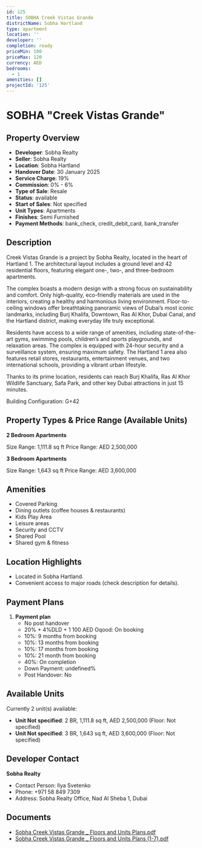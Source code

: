 ```yaml
---
id: 125
title: SOBHA Creek Vistas Grande
districtName: Sobha Hartland
type: apartment
location: ''
developer: ''
completion: ready
priceMin: 100
priceMax: 120
currency: AED
bedrooms:
  - 1
amenities: []
projectId: '125'
---
```


# SOBHA "Creek Vistas Grande"

## Property Overview
- **Developer**: Sobha Realty
- **Seller**: Sobha Realty
- **Location**: Sobha Hartland
- **Handover Date**: 30 January 2025
- **Service Charge**: 19%
- **Commission**: 0% - 6%
- **Type of Sale**: Resale
- **Status**: available
- **Start of Sales**: Not specified
- **Unit Types**: Apartments
- **Finishes**: Semi Furnished
- **Payment Methods**: bank_check, credit_debit_card, bank_transfer

## Description
Creek Vistas Grande is a project by Sobha Realty, located in the heart of Hartland 1. The architectural layout includes a ground level and 42 residential floors, featuring elegant one-, two-, and three-bedroom apartments.

The complex boasts a modern design with a strong focus on sustainability and comfort. Only high-quality, eco-friendly materials are used in the interiors, creating a healthy and harmonious living environment. Floor-to-ceiling windows offer breathtaking panoramic views of Dubai’s most iconic landmarks, including Burj Khalifa, Downtown, Ras Al Khor, Dubai Canal, and the Hartland district, making everyday life truly exceptional.

Residents have access to a wide range of amenities, including state-of-the-art gyms, swimming pools, children’s and sports playgrounds, and relaxation areas. The complex is equipped with 24-hour security and a surveillance system, ensuring maximum safety. The Hartland 1 area also features retail stores, restaurants, entertainment venues, and two international schools, providing a vibrant urban lifestyle.

Thanks to its prime location, residents can reach Burj Khalifa, Ras Al Khor Wildlife Sanctuary, Safa Park, and other key Dubai attractions in just 15 minutes.

Building Configuration: G+42

## Property Types & Price Range (Available Units)
**2 Bedroom Apartments**

Size Range: 1,111.8 sq ft
Price Range: AED 2,500,000

**3 Bedroom Apartments**

Size Range: 1,643 sq ft
Price Range: AED 3,600,000

## Amenities
- Covered Parking
- Dining outlets  (coffee houses & restaurants)
- Kids Play Area
- Leisure areas
- Security and CCTV
- Shared Pool
- Shared gym & fitness

## Location Highlights
- Located in Sobha Hartland.
- Convenient access to major roads (check description for details).

## Payment Plans
1. **Payment plan**
   - No post handover
   - 20% + 4%DLD + 1 100 AED Oqood: On booking
   - 10%: 9 months from booking
   - 10%: 13 months from booking
   - 10%: 17 months from booking
   - 10%: 21 month from booking
   - 40%: On completion
   - Down Payment: undefined%
   - Post Handover: No

## Available Units
Currently 2 unit(s) available:
- **Unit Not specified**: 2 BR, 1,111.8 sq ft, AED 2,500,000 (Floor: Not specified)
- **Unit Not specified**: 3 BR, 1,643 sq ft, AED 3,600,000 (Floor: Not specified)

## Developer Contact
**Sobha Realty**
- Contact Person: Ilya Svetenko
- Phone: +971 58 849 7309
- Address: Sobha Realty Office, Nad Al Sheba 1, Dubai

## Documents
- [Sobha Creek Vistas Grande _ Floors and Units Plans.pdf](https://cdn.geniemap.net/2023/06/23/7GV0DecPxIN5RULbvUtyRCIJQdetlHPj943ImlVR.pdf)
- [Sobha Creek Vistas Grande _ Floors and Units Plans (1-7).pdf](https://cdn.geniemap.net/2023/06/23/2HO45uRpR8ii5Tabx0YUhpdYI3WRpBfFl2lLoU5H.pdf)
